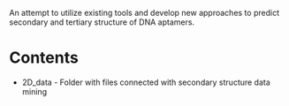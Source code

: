An attempt to utilize existing tools and develop new approaches to predict secondary and tertiary structure of DNA aptamers.

<h1>Contents</h1>

- 2D_data - Folder with files connected with secondary structure data mining
